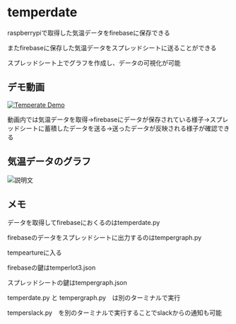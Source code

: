 # temperdate
raspberrypiで取得した気温データをfirebaseに保存できる

またfirebaseに保存した気温データをスプレッドシートに送ることができる

スプレッドシート上でグラフを作成し、データの可視化が可能

## デモ動画

[![Temperate Demo](https://img.youtube.com/vi/ChFbGno3DfQ/0.jpg)](https://www.youtube.com/watch?v=ChFbGno3DfQ)


動画内では気温データを取得→firebaseにデータが保存されている様子→スプレッドシートに蓄積したデータを送る→送ったデータが反映される様子が確認できる

## 気温データのグラフ

![説明文](images/https://github.com/ishi-0409/temperdate/blob/main/Temperature%20%E3%81%A8%20Humidity.png)


## メモ

データを取得してfirebaseにおくるのはtemperdate.py  

firebaseのデータをスプレッドシートに出力するのはtempergraph.py

tempeartureに入る

firebaseの鍵はtemperIot3.json

スプレッドシートの鍵はtempergraph.json

temperdate.py と tempergraph.py　は別のターミナルで実行　

temperslack.py　を別のターミナルで実行することでslackからの通知も可能
